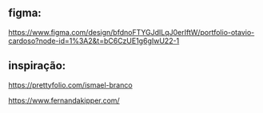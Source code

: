 ## figma:

https://www.figma.com/design/bfdnoFTYGJdILqJ0erIftW/portfolio-otavio-cardoso?node-id=1%3A2&t=bC6CzUE1g6gIwU22-1

## inspiração:

https://prettyfolio.com/ismael-branco

https://www.fernandakipper.com/